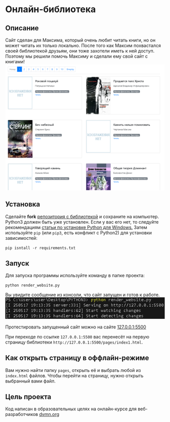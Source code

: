 # Онлайн-библиотека

## Описание
Сайт сделан для Максима, который очень любит читать книги, но он может читать их только локально. После того как Максим похвастался своей библиотекой друзьям, они тоже захотели иметь к ней доступ. Поэтому мы решили помочь Максиму и сделали ему свой сайт с книгами!
![website](media/image_2025-06-21_18-42-28.png)
## Установка
Сделайте **fork** [репозитория с библиотекой](https://github.com/REFIORE/PYTHON3) и сохраните на компьютер. Python3 должен быть уже установлен. Если у вас его нет, то следуйте рекомендациям [статьи по установке Python для Windows.](https://docs.python.org/3/using/windows.html) Затем используйте ```pip``` (или ```pip3```, есть конфликт с Python2) для установки зависимостей:
```
pip isntall -r requirements.txt
```
## Запуск
Для запуска программы используйте команду в папке проекта:
```
python render_website.py
```
Вы увидите сообщение из консоли, что сайт запущен и готов к работе.
![screenshot](media/image_2025-05-17_19-52-45.png)

Протестировать запущенный сайт можно на сайте [127.0.0.1:5500](http://127.0.0.1:5500/)

При переходе по ссылке `127.0.0.1:5500` вас перенесёт на первую страницу библиотеки `http://127.0.0.1:5500/pages/index1.html`.

## Как открыть страницу в оффлайн-режиме
Вам нужно найти папку ```pages```, открыть её и выбрать любой из ```index.html``` файлов. Чтобы перейти на страницу, нужно открыть выбранный вами файл.
## Цель проекта
Код написан в образовательных целях на онлайн-курсе для веб-разработчиков [dvmn.org](https://dvmn.org/)